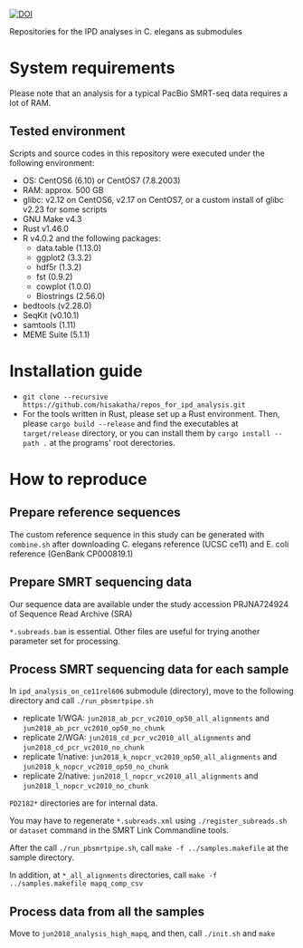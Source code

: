 [![DOI](https://zenodo.org/badge/361056909.svg)](https://zenodo.org/badge/latestdoi/361056909)

Repositories for the IPD analyses in C. elegans as submodules

# System requirements

Please note that an analysis for a typical PacBio SMRT-seq data requires a lot of RAM.

## Tested environment

Scripts and source codes in this repository were executed under the following environment:

- OS: CentOS6 (6.10) or CentOS7 (7.8.2003)
- RAM: approx. 500 GB
- glibc: v2.12 on CentOS6, v2.17 on CentOS7, or a custom install of glibc v2.23 for some scripts
- GNU Make v4.3
- Rust v1.46.0
- R v4.0.2 and the following packages:
  - data.table (1.13.0)
  - ggplot2 (3.3.2)
  - hdf5r (1.3.2)
  - fst (0.9.2)
  - cowplot (1.0.0)
  - Biostrings (2.56.0)
- bedtools (v2.28.0)
- SeqKit (v0.10.1)
- samtools (1.11)
- MEME Suite (5.1.1)

# Installation guide

- `git clone --recursive https://github.com/hisakatha/repos_for_ipd_analysis.git`
- For the tools written in Rust, please set up a Rust environment.
Then, please `cargo build --release` and find the executables at `target/release` directory,
or you can install them by `cargo install --path .`
at the programs' root derectories.

# How to reproduce

## Prepare reference sequences

The custom reference sequence in this study can be generated with `combine.sh`
after downloading C. elegans reference (UCSC ce11) and E. coli reference (GenBank CP000819.1)

## Prepare SMRT sequencing data

Our sequence data are available under the study accession PRJNA724924 of Sequence Read Archive (SRA)

`*.subreads.bam` is essential. Other files are useful for trying another parameter set for processing.

## Process SMRT sequencing data for each sample

In `ipd_analysis_on_ce11rel606` submodule (directory), move to the following directory and call `./run_pbsmrtpipe.sh`

- replicate 1/WGA: `jun2018_ab_pcr_vc2010_op50_all_alignments` and `jun2018_ab_pcr_vc2010_op50_no_chunk`
- replicate 2/WGA: `jun2018_cd_pcr_vc2010_all_alignments` and `jun2018_cd_pcr_vc2010_no_chunk`
- replicate 1/native: `jun2018_k_nopcr_vc2010_op50_all_alignments` and `jun2018_k_nopcr_vc2010_op50_no_chunk`
- replicate 2/native: `jun2018_l_nopcr_vc2010_all_alignments` and `jun2018_l_nopcr_vc2010_no_chunk`

`PD2182*` directories are for internal data.

You may have to regenerate `*.subreads.xml` using `./register_subreads.sh` or `dataset` command in the SMRT Link Commandline tools.

After the call `./run_pbsmrtpipe.sh`, call `make -f ../samples.makefile` at the sample directory.

In addition, at `*_all_alignments` directories, call `make -f ../samples.makefile mapq_comp_csv`

## Process data from all the samples

Move to `jun2018_analysis_high_mapq`, and then, call `./init.sh` and `make`
